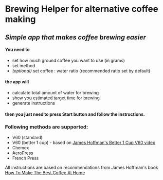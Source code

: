 # Brewing Helper for alternative coffee making

## _Simple app that makes coffee brewing easier_

#### You need to

- set how much ground coffee you want to use (in grams)
- set method
- _(optional)_ set coffee : water ratio (recommended ratio set by default)

#### the app will

- calculate total amount of water for brewing
- show you estimated target time for brewing
- generate instructions

#### then you just need to press Start button and follow the instructions.

### Following methods are supported:

- V60 (standard)
- V60 (better 1 cup) - based on [James Hoffman's Better 1 Cup V60 video](https://www.youtube.com/watch?v=1oB1oDrDkHM)
- Chemex
- AeroPress
- French Press

All instructions are based on recommendations from James Hoffman's book [How To Make The Best Coffee At Home](https://www.howtomakethebest.coffee/)
